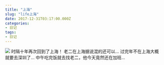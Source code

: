 ```yaml
---
title: "上海"
slug: "life上海"
date: 2017-12-31T03:17:00.000Z
categories:
- 日记
tags:
- 日记
---
```


![](https://mrwen.oss-cn-shanghai.aliyuncs.com/2017/12/wx_camera_151463479906610797492.jpg) 
时隔十年再次回到了上海！ 
老二在上海据说混的还可以… 
过完年不在上海大概就要去深圳了… 
中午吃完饭就去找老二，他今天竟然还在加班…
